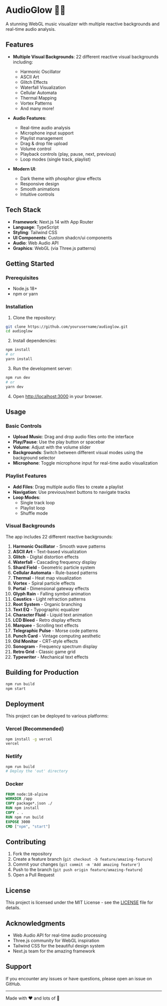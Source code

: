 # AudioGlow 🎵✨

A stunning WebGL music visualizer with multiple reactive backgrounds and real-time audio analysis.

## Features

- **Multiple Visual Backgrounds**: 22 different reactive visual backgrounds including:
  - Harmonic Oscillator
  - ASCII Art
  - Glitch Effects
  - Waterfall Visualization
  - Cellular Automata
  - Thermal Mapping
  - Vortex Patterns
  - And many more!

- **Audio Features**:
  - Real-time audio analysis
  - Microphone input support
  - Playlist management
  - Drag & drop file upload
  - Volume control
  - Playback controls (play, pause, next, previous)
  - Loop modes (single track, playlist)

- **Modern UI**:
  - Dark theme with phosphor glow effects
  - Responsive design
  - Smooth animations
  - Intuitive controls

## Tech Stack

- **Framework**: Next.js 14 with App Router
- **Language**: TypeScript
- **Styling**: Tailwind CSS
- **UI Components**: Custom shadcn/ui components
- **Audio**: Web Audio API
- **Graphics**: WebGL (via Three.js patterns)

## Getting Started

### Prerequisites

- Node.js 18+ 
- npm or yarn

### Installation

1. Clone the repository:
```bash
git clone https://github.com/yourusername/audioglow.git
cd audioglow
```

2. Install dependencies:
```bash
npm install
# or
yarn install
```

3. Run the development server:
```bash
npm run dev
# or
yarn dev
```

4. Open [http://localhost:3000](http://localhost:3000) in your browser.

## Usage

### Basic Controls

- **Upload Music**: Drag and drop audio files onto the interface
- **Play/Pause**: Use the play button or spacebar
- **Volume**: Adjust with the volume slider
- **Backgrounds**: Switch between different visual modes using the background selector
- **Microphone**: Toggle microphone input for real-time audio visualization

### Playlist Features

- **Add Files**: Drag multiple audio files to create a playlist
- **Navigation**: Use previous/next buttons to navigate tracks
- **Loop Modes**: 
  - Single track loop
  - Playlist loop
  - Shuffle mode

### Visual Backgrounds

The app includes 22 different reactive backgrounds:

1. **Harmonic Oscillator** - Smooth wave patterns
2. **ASCII Art** - Text-based visualization
3. **Glitch** - Digital distortion effects
4. **Waterfall** - Cascading frequency display
5. **Shard Field** - Geometric particle system
6. **Cellular Automata** - Rule-based patterns
7. **Thermal** - Heat map visualization
8. **Vortex** - Spiral particle effects
9. **Portal** - Dimensional gateway effects
10. **Glyph Rain** - Falling symbol animation
11. **Caustics** - Light refraction patterns
12. **Root System** - Organic branching
13. **Text EQ** - Typographic equalizer
14. **Character Fluid** - Liquid text animation
15. **LCD Bleed** - Retro display effects
16. **Marquee** - Scrolling text effects
17. **Telegraphic Pulse** - Morse code patterns
18. **Punch Card** - Vintage computing aesthetic
19. **Old Monitor** - CRT-style effects
20. **Sonogram** - Frequency spectrum display
21. **Retro Grid** - Classic game grid
22. **Typewriter** - Mechanical text effects

## Building for Production

```bash
npm run build
npm start
```

## Deployment

This project can be deployed to various platforms:

### Vercel (Recommended)
```bash
npm install -g vercel
vercel
```

### Netlify
```bash
npm run build
# Deploy the 'out' directory
```

### Docker
```dockerfile
FROM node:18-alpine
WORKDIR /app
COPY package*.json ./
RUN npm install
COPY . .
RUN npm run build
EXPOSE 3000
CMD ["npm", "start"]
```

## Contributing

1. Fork the repository
2. Create a feature branch (`git checkout -b feature/amazing-feature`)
3. Commit your changes (`git commit -m 'Add amazing feature'`)
4. Push to the branch (`git push origin feature/amazing-feature`)
5. Open a Pull Request

## License

This project is licensed under the MIT License - see the [LICENSE](LICENSE) file for details.

## Acknowledgments

- Web Audio API for real-time audio processing
- Three.js community for WebGL inspiration
- Tailwind CSS for the beautiful design system
- Next.js team for the amazing framework

## Support

If you encounter any issues or have questions, please open an issue on GitHub.

---

Made with ❤️ and lots of 🎵 